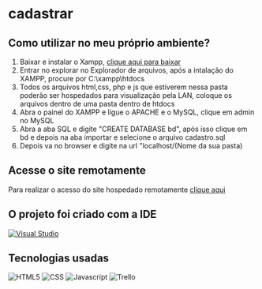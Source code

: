 # cadastrar

## Como utilizar no meu próprio ambiente?

<ol>
<li>Baixar e instalar o Xampp, <a href="https://www.apachefriends.org/pt_br/index.html">clique aqui para baixar</a></li>
<li>Entrar no explorar no  Explorador de arquivos, após a intalação do XAMPP, procure por C:\xampp\htdocs</li>
<li>Todos os arquivos html,css, php e js que estiverem nessa pasta poderâo ser hospedados para visualização pela LAN, coloque os arquivos dentro de uma pasta dentro de htdocs </li>
<li>Abra o painel do XAMPP e ligue o APACHE e o MySQL, clique em admin no MySQL </li>
<li>Abra a aba SQL e digite "CREATE DATABASE bd", após isso clique em bd e depois na aba importar e selecione o arquivo cadastro.sql</li>
<li>Depois va no browser e digite na url "localhost/(Nome da sua pasta)</li>
</ol>

## Acesse o site remotamente

<p>Para realizar o acesso do site hospedado remotamente <a href="http://cadastrar.infinityfreeapp.com/index.php">clique aqui</a></p>

## O projeto foi criado com a IDE

[![Visual Studio](https://img.shields.io/badge/Visual_Studio_Code-0078D4?style=for-the-badge&logo=visual%20studio%20code&logoColor=white)](https://code.visualstudio.com/)

## Tecnologias usadas 

![HTML5](https://img.shields.io/badge/HTML-239120?style=for-the-badge&logo=html5&logoColor=white)
![CSS](https://img.shields.io/badge/CSS-239120?&style=for-the-badge&logo=css3&logoColor=white)
![Javascript](https://img.shields.io/badge/JavaScript-F7DF1E?style=for-the-badge&logo=javascript&logoColor=black)
![Trello](https://img.shields.io/badge/Trello-0052CC?style=for-the-badge&logo=trello&logoColor=white)